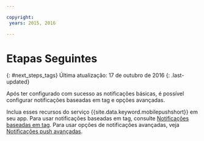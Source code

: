 ```yaml
---

copyright:
 years: 2015, 2016

---
```


# Etapas Seguintes
{: #next_steps_tags}
Última atualização: 17 de outubro de 2016
{: .last-updated}

Após ter configurado com sucesso as notificações básicas, é possível configurar notificações baseadas em tag e opções avançadas.

Inclua esses recursos do serviço {{site.data.keyword.mobilepushshort}} em seu app.
Para usar notificações baseadas em tag, consulte [Notificações baseadas em tag](c_tag_basednotifications.html).
Para usar opções de notificações avançadas, veja [Notificações push avançadas](t_advance_badge_sound_payload.html).
